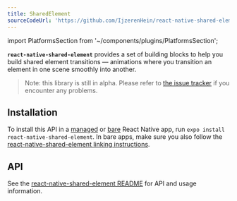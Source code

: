 ```yaml
---
title: SharedElement
sourceCodeUrl: 'https://github.com/IjzerenHein/react-native-shared-element'
---
```


import PlatformsSection from '~/components/plugins/PlatformsSection';

**`react-native-shared-element`** provides a set of building blocks to help you build shared element transitions &mdash; animations where you transition an element in one scene smoothly into another.

> Note: this library is still in alpha. Please refer to [the issue tracker](https://github.com/IjzerenHein/react-native-shared-element/issues) if you encounter any problems.

<PlatformsSection android emulator ios simulator web />

## Installation

To install this API in a [managed](../../introduction/managed-vs-bare/#managed-workflow) or [bare](../../introduction/managed-vs-bare/#bare-workflow) React Native app, run `expo install react-native-shared-element`. In bare apps, make sure you also follow the [react-native-shared-element linking instructions](https://github.com/IjzerenHein/react-native-shared-element#installation).

## API

See the [react-native-shared-element README](https://github.com/IjzerenHein/react-native-shared-element/blob/master/README.md) for API and usage information.
